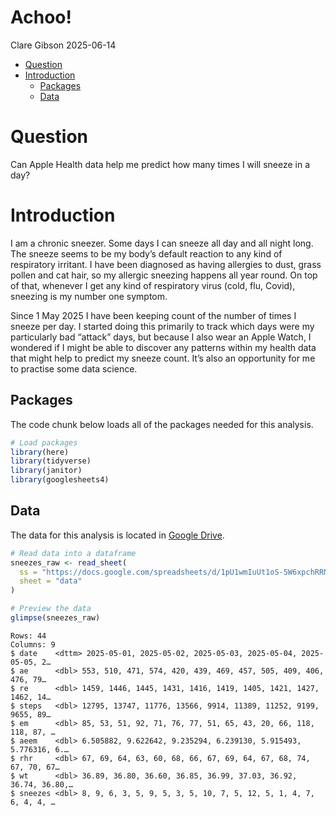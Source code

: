 # Achoo!
Clare Gibson
2025-06-14

- [Question](#question)
- [Introduction](#introduction)
  - [Packages](#packages)
  - [Data](#data)

# Question

Can Apple Health data help me predict how many times I will sneeze in a
day?

# Introduction

I am a chronic sneezer. Some days I can sneeze all day and all night
long. The sneeze seems to be my body’s default reaction to any kind of
respiratory irritant. I have been diagnosed as having allergies to dust,
grass pollen and cat hair, so my allergic sneezing happens all year
round. On top of that, whenever I get any kind of respiratory virus
(cold, flu, Covid), sneezing is my number one symptom.

Since 1 May 2025 I have been keeping count of the number of times I
sneeze per day. I started doing this primarily to track which days were
my particularly bad “attack” days, but because I also wear an Apple
Watch, I wondered if I might be able to discover any patterns within my
health data that might help to predict my sneeze count. It’s also an
opportunity for me to practise some data science.

## Packages

The code chunk below loads all of the packages needed for this analysis.

``` r
# Load packages
library(here)
library(tidyverse)
library(janitor)
library(googlesheets4)
```

## Data

The data for this analysis is located in [Google
Drive](https://docs.google.com/spreadsheets/d/1pU1wmIuUt1oS-5W6xpchRRMMRrHrKT8KYfvK1saLri0/edit?usp=sharing).

``` r
# Read data into a dataframe
sneezes_raw <- read_sheet(
  ss = "https://docs.google.com/spreadsheets/d/1pU1wmIuUt1oS-5W6xpchRRMMRrHrKT8KYfvK1saLri0/edit?gid=0#gid=0",
  sheet = "data"
)
```

``` r
# Preview the data
glimpse(sneezes_raw)
```

    Rows: 44
    Columns: 9
    $ date    <dttm> 2025-05-01, 2025-05-02, 2025-05-03, 2025-05-04, 2025-05-05, 2…
    $ ae      <dbl> 553, 510, 471, 574, 420, 439, 469, 457, 505, 409, 406, 476, 79…
    $ re      <dbl> 1459, 1446, 1445, 1431, 1416, 1419, 1405, 1421, 1427, 1462, 14…
    $ steps   <dbl> 12795, 13747, 11776, 13566, 9914, 11389, 11252, 9199, 9655, 89…
    $ em      <dbl> 85, 53, 51, 92, 71, 76, 77, 51, 65, 43, 20, 66, 118, 118, 87, …
    $ aeem    <dbl> 6.505882, 9.622642, 9.235294, 6.239130, 5.915493, 5.776316, 6.…
    $ rhr     <dbl> 67, 69, 64, 63, 60, 68, 66, 67, 69, 64, 67, 68, 74, 67, 70, 67…
    $ wt      <dbl> 36.89, 36.80, 36.60, 36.85, 36.99, 37.03, 36.92, 36.74, 36.80,…
    $ sneezes <dbl> 8, 9, 6, 3, 5, 9, 5, 3, 5, 10, 7, 5, 12, 5, 1, 4, 7, 6, 4, 4, …
